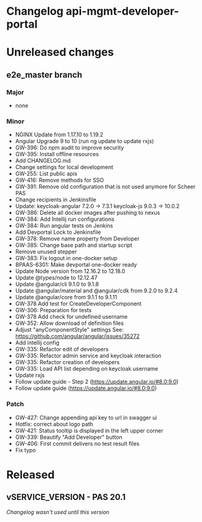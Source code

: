 # Changelog api-mgmt-developer-portal


# Unreleased changes

## e2e_master branch

### Major

- none

### Minor

- NGINX Update from 1.17.10 to 1.19.2
- Angular Upgrade 9 to 10 (run ng update to update rxjs)
- GW-396: Do npm audit to improve security
- GW-395: Install offline resources
- Add CHANGELOG.md
- Change settings for local development
- GW-255: List public apis
- GW-416: Remove methods for SSO
- GW-391: Remove old configuration that is not used anymore for Scheer PAS
- Change recipients in Jenkinsfile
- Update: keycloak-angular 7.2.0 -> 7.3.1 keycloak-js 9.0.3 -> 10.0.2
- GW-386: Delete all docker images after pushing to nexus
- GW-384: Add Intellij run configurations
- GW-384: Run angular tests on Jenkins
- Add Devportal Lock to Jenkinsfile
- GW-378: Remove name property from Developer
- GW-385: Change base path and startup script
- Remove unused stepper
- GW-383: Fix logout in one-docker setup
- BPAAS-6301: Make devportal one-docker ready
- Update Node version from 12.16.2 to 12.18.0
- Update @types/node to 12.12.47
- Update @angular/cli 9.1.0 to 9.1.8
- Update @angular/material and @angular/cdk from 9.2.0 to 9.2.4
- Update @angular/core from 9.1.1 to 9.1.11
- GW-378 Add test for CreateDeveloperComponent
- GW-306: Preparation for tests
- GW-378 Add check for undefined username
- GW-352: Allow download of definition files
- Adjust "anyComponentStyle" settings See: https://github.com/angular/angular/issues/35272
- Add intellij config
- GW-335: Refactor edit of developers
- GW-335: Refactor admin service and keycloak interaction
- GW-335: Refactor creation of developers
- GW-335: Load API list depending on keycloak username
- Update rxjs
- Follow update guide - Step 2 (https://update.angular.io/#8.0:9.0)
- Follow update guide (https://update.angular.io/#8.0:9.0)

### Patch

- GW-427: Change appending api key to url in swagger ui
- Hotfix: correct about logo path
- GW-421: Status tooltip is displayed in the left upper corner
- GW-339: Beautify "Add Developer" button
- GW-406: First commit delivers no test result files
- Fix typo

# Released

## vSERVICE_VERSION - PAS 20.1

*Changelog wasn't used until this version*
